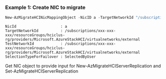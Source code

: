 ### Example 1: Create NIC to migrate
```powershell
New-AzMigrateHCINicMappingObject -NicID a -TargetNetworkId "/subscriptions/xxx-xxx-xxx/resourceGroups/hciclus-rg/providers/Microsoft.AzureStackHCI/virtualnetworks/external"
```

```output
NicId                    : a
TargetNetworkId          : /subscriptions/xxx-xxx-xxx/resourceGroups/hciclus-rg/providers/Microsoft.AzureStackHCI/virtualnetworks/external
TestNetworkId            : /subscriptions/xxx-xxx-xxx/resourceGroups/hciclus-rg/providers/Microsoft.AzureStackHCI/virtualnetworks/external
SelectionTypeForFailover : SelectedByUser
```
Get NIC object to provide input for New-AzMigrateHCIServerReplication and Set-AzMigrateHCIServerReplication